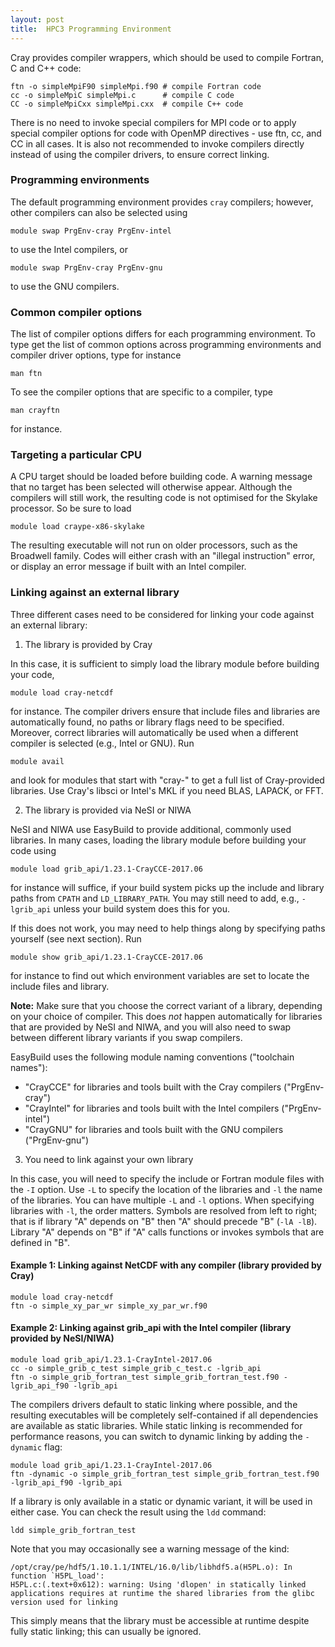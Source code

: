 ```yaml
---
layout: post
title:  HPC3 Programming Environment
---
```


Cray provides compiler wrappers, which should be used to compile Fortran, C and C++ code:

```
ftn -o simpleMpiF90 simpleMpi.f90 # compile Fortran code
cc -o simpleMpiC simpleMpi.c      # compile C code
CC -o simpleMpiCxx simpleMpi.cxx  # compile C++ code
```

There is no need to invoke special compilers for MPI code or to apply special compiler options for code with OpenMP directives - use ftn, cc, and CC
in all cases. It is also not recommended to invoke compilers directly instead of using the compiler drivers, to ensure correct linking.

### Programming environments

The default programming environment provides ```cray``` compilers; however, other compilers can also be selected using

```
module swap PrgEnv-cray PrgEnv-intel
```
to use the Intel compilers, or
```
module swap PrgEnv-cray PrgEnv-gnu
```
to use the GNU compilers.

### Common compiler options

The list of compiler options differs for each programming environment. To type get the list of common options across programming environments and compiler driver options, type for instance
```
man ftn
```
To see the compiler options that are specific to a compiler, type
```
man crayftn
```
for instance.

### Targeting a particular CPU

A CPU target should be loaded before building code. A warning message that no target has been selected will otherwise appear. Although the compilers will still work, the resulting code is not optimised for the Skylake processor. So be sure to load
```
module load craype-x86-skylake
```
The resulting executable will not run on older processors, such as the Broadwell family. Codes will either crash with an "illegal instruction" error, or display an error message if built with an Intel compiler.

### Linking against an external library

Three different cases need to be considered for linking your code against an external library:

1. The library is provided by Cray

In this case, it is sufficient to simply load the library module before building your code,
```
module load cray-netcdf
```
for instance. The compiler drivers ensure that include files and libraries are automatically found, no paths or library flags need to be specified. Moreover, correct libraries will automatically be used when a different compiler is selected (e.g., Intel or GNU). Run
```
module avail
```
and look for modules that start with "cray-" to get a full list of Cray-provided libraries. Use Cray's libsci or Intel's MKL if you need BLAS, LAPACK, or FFT.

2. The library is provided via NeSI or NIWA

NeSI and NIWA use EasyBuild to provide additional, commonly used libraries. In many cases, loading the library module before building your code using
```
module load grib_api/1.23.1-CrayCCE-2017.06
```
for instance will suffice, if your build system picks up the include and library paths from ```CPATH``` and ```LD_LIBRARY_PATH```. You may still need to add, e.g., ```-lgrib_api``` unless your build system does this for you.

If this does not work, you may need to help things along by specifying paths yourself (see next section). Run
```
module show grib_api/1.23.1-CrayCCE-2017.06
```
for instance to find out which environment variables are set to locate the include files and library.

**Note:** Make sure that you choose the correct variant of a library, depending on your choice of compiler. This does *not* happen automatically for libraries that are provided by NeSI and NIWA, and you will also need to swap between different library variants if you swap compilers.

EasyBuild uses the following module naming conventions ("toolchain names"):
* "CrayCCE" for libraries and tools built with the Cray compilers ("PrgEnv-cray")
* "CrayIntel" for libraries and tools built with the Intel compilers ("PrgEnv-intel")
* "CrayGNU" for libraries and tools built with the GNU compilers ("PrgEnv-gnu")

3. You need to link against your own library

In this case, you will need to specify the include or Fortran module files with the ```-I``` option. Use ```-L```
to specify the location of the libraries and ```-l``` the name of the libraries. You can have multiple ```-L``` and ```-l``` options. When specifying libraries with ```-l```, the order matters. Symbols are resolved from left to right; that is if library "A" depends on "B" then "A" should precede "B" (```-lA -lB```). Library "A" depends on "B" if "A" calls functions or invokes symbols that are defined in "B".

#### Example 1: Linking against NetCDF with any compiler (library provided by Cray)
```
module load cray-netcdf
ftn -o simple_xy_par_wr simple_xy_par_wr.f90
```

#### Example 2: Linking against grib_api with the Intel compiler (library provided by NeSI/NIWA)
```
module load grib_api/1.23.1-CrayIntel-2017.06
cc -o simple_grib_c_test simple_grib_c_test.c -lgrib_api
ftn -o simple_grib_fortran_test simple_grib_fortran_test.f90 -lgrib_api_f90 -lgrib_api
```

The compilers drivers default to static linking where possible, and the resulting executables will be completely self-contained if all dependencies are available as static libraries. While static linking is recommended for performance reasons, you can switch to dynamic linking by adding the ```-dynamic``` flag:
```
module load grib_api/1.23.1-CrayIntel-2017.06
ftn -dynamic -o simple_grib_fortran_test simple_grib_fortran_test.f90 -lgrib_api_f90 -lgrib_api
```
If a library is only available in a static or dynamic variant, it will be used in either case. You can check the result using the ```ldd``` command:
```
ldd simple_grib_fortran_test
```
Note that you may occasionally see a warning message of the kind:
```
/opt/cray/pe/hdf5/1.10.1.1/INTEL/16.0/lib/libhdf5.a(H5PL.o): In function `H5PL_load':
H5PL.c:(.text+0x612): warning: Using 'dlopen' in statically linked applications requires at runtime the shared libraries from the glibc version used for linking
```
This simply means that the library must be accessible at runtime despite fully static linking; this can usually be ignored.
